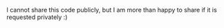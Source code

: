 I cannot share this code publicly, but I am more than happy to share if it is requested privately :)
